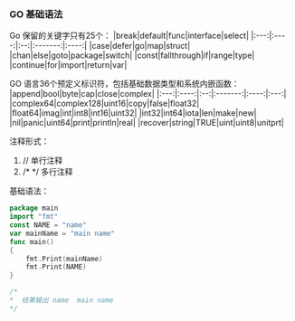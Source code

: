 ### GO 基础语法
Go 保留的关键字只有25个：
|break|default|func|interface|select|
|:---:|:----:|:--:|:-------:|:----:|
|case|defer|go|map|struct|
|chan|else|goto|package|switch|
|const|fallthrough|if|range|type|
|continue|for|import|return|var|

GO 语言36个预定义标识符，包括基础数据类型和系统内嵌函数：
|append|bool|byte|cap|close|complex|
|:---:|:----:|:--:|:-------:|:----:|:---:|
|complex64|complex128|uint16|copy|false|float32|
|float64|imag|int|int8|int16|uint32|
|int32|int64|iota|len|make|new|
|nil|panic|uint64|print|println|real|
|recover|string|TRUE|uint|uint8|unitprt|

注释形式：
1. // 单行注释
2. /* */ 多行注释

基础语法：
```GO
package main
import "fmt"
const NAME = "name"
var mainName = "main name"
func main()
{
    fmt.Print(mainName)
    fmt.Print(NAME)
}

/*
*  结果输出 name  main name
*/
```


